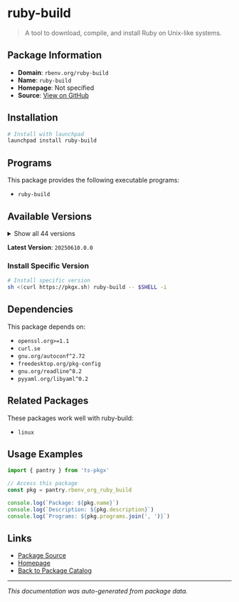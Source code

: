 # ruby-build

> A tool to download, compile, and install Ruby on Unix-like systems.

## Package Information

- **Domain**: `rbenv.org/ruby-build`
- **Name**: `ruby-build`
- **Homepage**: Not specified
- **Source**: [View on GitHub](https://github.com/pkgxdev/pantry/tree/main/projects/rbenv.org/ruby-build/package.yml)

## Installation

```bash
# Install with launchpad
launchpad install ruby-build
```

## Programs

This package provides the following executable programs:

- `ruby-build`

## Available Versions

<details>
<summary>Show all 44 versions</summary>

- `20250610.0.0`, `20250529.1.0`, `20250516.0.0`, `20250507.0.0`, `20250430.0.0`
- `20250424.0.0`, `20250418.0.0`, `20250415.0.0`, `20250409.0.0`, `20250326.0.0`
- `20250318.0.0`, `20250215.0.0`, `20250212.0.0`, `20250205.0.0`, `20250130.0.0`
- `20250127.0.0`, `20250121.0.0`, `20250115.0.0`, `20250114.0.0`, `20241225.2.0`
- `20241225.1.0`, `20241225.0.0`, `20241213.0.0`, `20241105.0.0`, `20241030.0.0`
- `20241017.0.0`, `20241007.0.0`, `20240917.0.0`, `20240903.0.0`, `20240727.0.0`
- `20240722.0.0`, `20240709.1.0`, `20240709.0.0`, `20240702.0.0`, `20240612.0.0`
- `20240530.1.0`, `20240530.0.0`, `20240517.0.0`, `20240501.0.0`, `20240423.0.0`
- `20240416.0.0`, `20240319.0.0`, `20240318.0.0`, `20240221.0.0`

</details>

**Latest Version**: `20250610.0.0`

### Install Specific Version

```bash
# Install specific version
sh <(curl https://pkgx.sh) ruby-build -- $SHELL -i
```

## Dependencies

This package depends on:

- `openssl.org>=1.1`
- `curl.se`
- `gnu.org/autoconf^2.72`
- `freedesktop.org/pkg-config`
- `gnu.org/readline^8.2`
- `pyyaml.org/libyaml^0.2`

## Related Packages

These packages work well with ruby-build:

- `linux`

## Usage Examples

```typescript
import { pantry } from 'ts-pkgx'

// Access this package
const pkg = pantry.rbenv_org_ruby_build

console.log(`Package: ${pkg.name}`)
console.log(`Description: ${pkg.description}`)
console.log(`Programs: ${pkg.programs.join(', ')}`)
```

## Links

- [Package Source](https://github.com/pkgxdev/pantry/tree/main/projects/rbenv.org/ruby-build/package.yml)
- [Homepage](#)
- [Back to Package Catalog](../package-catalog.md)

---

*This documentation was auto-generated from package data.*
